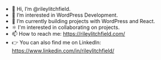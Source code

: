 - 👋 Hi, I’m @rileylitchfield.
- 👀 I’m interested in WordPress Development.
- 🌱 I’m currently building projects with WordPress and React.
- ⚛️ I'm interested in collaborating on projects.
- 📫 How to reach me: https://rileylitchfield.com/
- 👉 You can also find me on LinkedIn: https://www.linkedin.com/in/rileylitchfield/

<!---
rileylitchfield/rileylitchfield is a ✨ special ✨ repository because its `README.md` (this file) appears on your GitHub profile.
You can click the Preview link to take a look at your changes.
--->
